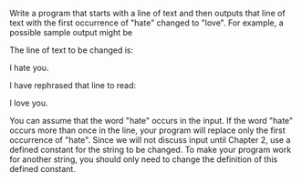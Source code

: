 Write a program that starts with a line of text and then outputs that line of text with the first occurrence of "hate" changed to "love". For example, a possible sample output might be

The line of text to be changed is:

I hate you.

I have rephrased that line to read:

I love you.

You can assume that the word "hate" occurs in the input. If the word "hate" occurs more than once in the line, your program will replace only the first occurrence of "hate". Since we will not discuss input until Chapter 2, use a defined constant for the string to be changed. To make your program work for another string, you should only need to change the definition of this defined constant.
